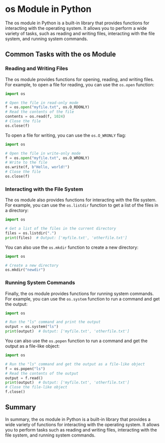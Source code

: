 # os Module in Python

The os module in Python is a built-in library that provides functions for interacting with the operating system. It allows you to perform a wide variety of tasks, such as reading and writing files, interacting with the file system, and running system commands.

## Common Tasks with the os Module

### Reading and Writing Files

The os module provides functions for opening, reading, and writing files. For example, to open a file for reading, you can use the `os.open` function:

```python
import os

# Open the file in read-only mode
f = os.open("myfile.txt", os.O_RDONLY)
# Read the contents of the file
contents = os.read(f, 1024)
# Close the file
os.close(f)
```

To open a file for writing, you can use the `os.O_WRONLY` flag:

```python
import os

# Open the file in write-only mode
f = os.open("myfile.txt", os.O_WRONLY)
# Write to the file
os.write(f, b"Hello, world!")
# Close the file
os.close(f)
```

### Interacting with the File System

The os module also provides functions for interacting with the file system. For example, you can use the `os.listdir` function to get a list of the files in a directory:

```python
import os

# Get a list of the files in the current directory
files = os.listdir(".")
print(files)  # Output: ['myfile.txt', 'otherfile.txt']
```

You can also use the `os.mkdir` function to create a new directory:

```python
import os

# Create a new directory
os.mkdir("newdir")
```

### Running System Commands

Finally, the os module provides functions for running system commands. For example, you can use the `os.system` function to run a command and get the output:

```python
import os

# Run the "ls" command and print the output
output = os.system("ls")
print(output)  # Output: ['myfile.txt', 'otherfile.txt']
```

You can also use the `os.popen` function to run a command and get the output as a file-like object:

```python
import os

# Run the "ls" command and get the output as a file-like object
f = os.popen("ls")
# Read the contents of the output
output = f.read()
print(output)  # Output: ['myfile.txt', 'otherfile.txt']
# Close the file-like object
f.close()
```

## Summary

In summary, the os module in Python is a built-in library that provides a wide variety of functions for interacting with the operating system. It allows you to perform tasks such as reading and writing files, interacting with the file system, and running system commands.
